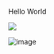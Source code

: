 
Hello World

![](https://komarev.com/ghpvc/?username=thang44hdai&color=green)


![image](https://user-images.githubusercontent.com/102580944/220378599-ec276878-bec6-498e-be62-5ee340e7b1ec.png)



